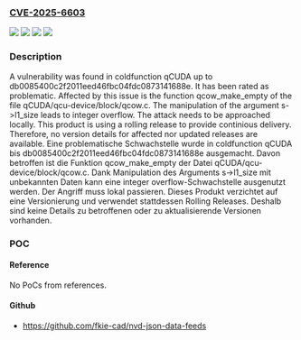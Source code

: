 ### [CVE-2025-6603](https://cve.mitre.org/cgi-bin/cvename.cgi?name=CVE-2025-6603)
![](https://img.shields.io/static/v1?label=Product&message=qCUDA&color=blue)
![](https://img.shields.io/static/v1?label=Version&message=db0085400c2f2011eed46fbc04fdc0873141688e%20&color=brightgreen)
![](https://img.shields.io/static/v1?label=Vulnerability&message=Integer%20Overflow&color=brightgreen)
![](https://img.shields.io/static/v1?label=Vulnerability&message=Numeric%20Error&color=brightgreen)

### Description

A vulnerability was found in coldfunction qCUDA up to db0085400c2f2011eed46fbc04fdc0873141688e. It has been rated as problematic. Affected by this issue is the function qcow_make_empty of the file qCUDA/qcu-device/block/qcow.c. The manipulation of the argument s->l1_size leads to integer overflow. The attack needs to be approached locally. This product is using a rolling release to provide continious delivery. Therefore, no version details for affected nor updated releases are available.
Eine problematische Schwachstelle wurde in coldfunction qCUDA bis db0085400c2f2011eed46fbc04fdc0873141688e ausgemacht. Davon betroffen ist die Funktion qcow_make_empty der Datei qCUDA/qcu-device/block/qcow.c. Dank Manipulation des Arguments s->l1_size mit unbekannten Daten kann eine integer overflow-Schwachstelle ausgenutzt werden. Der Angriff muss lokal passieren. Dieses Produkt verzichtet auf eine Versionierung und verwendet stattdessen Rolling Releases. Deshalb sind keine Details zu betroffenen oder zu aktualisierende Versionen vorhanden.

### POC

#### Reference
No PoCs from references.

#### Github
- https://github.com/fkie-cad/nvd-json-data-feeds

